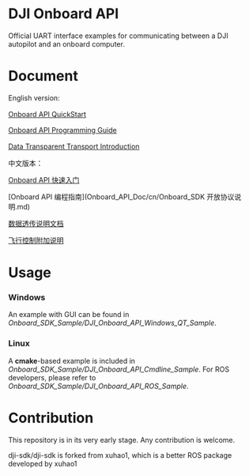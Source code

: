 DJI Onboard API
========================

Official UART interface examples for communicating between a DJI autopilot and an onboard computer.

Document
============

English version:

 [Onboard API QuickStart](Onboard_API_Doc/en/Onboard_API_QuickStart.md)
　
  
 [Onboard API Programming Guide](Onboard_API_Doc/en/Onboard_API_ProgrammingGuide.md)

 [Data Transparent Transport Introduction](Onboard_API_Doc/en/Data_Transparent_Transport_Introduction.md)
　

中文版本：

[Onboard API 快速入门](Onboard_API_Doc/cn/Onboard_API_快速入门.md)　

[Onboard API 编程指南](Onboard_API_Doc/cn/Onboard_SDK 开放协议说明.md)

[数据透传说明文档](Onboard_API_Doc/cn/数据透传说明文档.md)

[飞行控制附加说明](Onboard_API_Doc/cn/飞行控制附加说明.md)

Usage
=========
### Windows ###

An example with GUI can be found in *Onboard_SDK_Sample/DJI_Onboard_API_Windows_QT_Sample*.

### Linux ###

A **cmake**-based example is included in *Onboard_SDK_Sample/DJI_Onboard_API_Cmdline_Sample*. For ROS developers, please refer to *Onboard_SDK_Sample/DJI_Onboard_API_ROS_Sample*.

Contribution
=========
This repository is in its very early stage. Any contribution is welcome.


dji-sdk/dji-sdk is forked from xuhao1, which is a better ROS package developed by xuhao1
